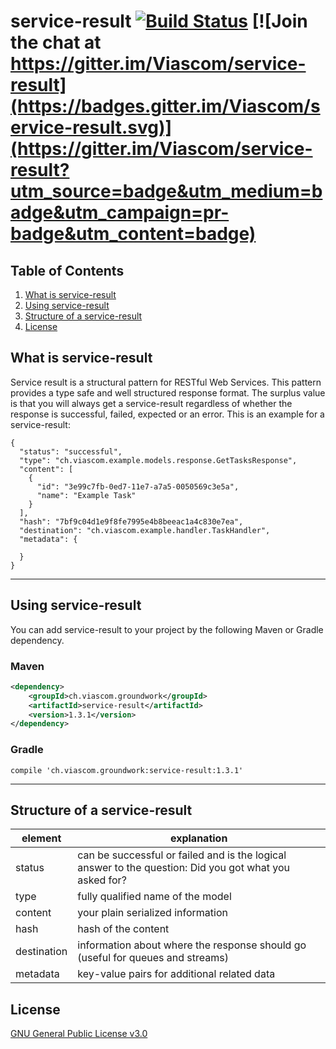 # service-result [![Build Status](https://travis-ci.org/Viascom/service-result.svg?branch=develop)](https://travis-ci.org/Viascom/service-result) [![Join the chat at https://gitter.im/Viascom/service-result](https://badges.gitter.im/Viascom/service-result.svg)](https://gitter.im/Viascom/service-result?utm_source=badge&utm_medium=badge&utm_campaign=pr-badge&utm_content=badge)

## Table of Contents
1. [What is service-result](#what-is-service-result)
2. [Using service-result](#using-service-result)
3. [Structure of a service-result](#structure-of-a-service-result)
4. [License](#license)

## What is service-result

Service result is a structural pattern for RESTful Web Services. This pattern provides a type safe and well structured response format. The surplus value is that you will always get a service-result regardless of whether the response is successful, failed, expected or an error. This is an example for a service-result:

```
{
  "status": "successful",
  "type": "ch.viascom.example.models.response.GetTasksResponse",
  "content": [
    {
      "id": "3e99c7fb-0ed7-11e7-a7a5-0050569c3e5a",
      "name": "Example Task"
    }
  ],
  "hash": "7bf9c04d1e9f8fe7995e4b8beeac1a4c830e7ea",
  "destination": "ch.viascom.example.handler.TaskHandler",
  "metadata": {
  
  }
}
```
___

## Using service-result

You can add service-result to your project by the following Maven or Gradle dependency.

### Maven
```xml
<dependency>
    <groupId>ch.viascom.groundwork</groupId>
    <artifactId>service-result</artifactId>
    <version>1.3.1</version>
</dependency>
```

### Gradle
```
compile 'ch.viascom.groundwork:service-result:1.3.1'
```
___

## Structure of a service-result

| element		| explanation 																							|
| ------------- | ----------------------------------------------------------------------------------------------------- |
| status		| can be successful or failed and is the logical answer to the question: Did you got what you asked for?	|
| type			| fully qualified name of the model																					|
| content		| your plain serialized information																		|
| hash			| hash of the content																					|
| destination	| information about where the response should go (useful for queues and streams)						|													|
| metadata		| key-value pairs for additional related data																	|

## License

[GNU General Public License v3.0](https://github.com/Viascom/service-result/blob/develop/LICENSE)
